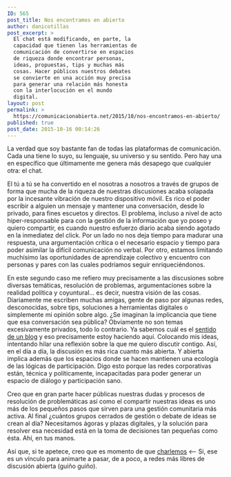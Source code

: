 ```yaml
---
ID: 565
post_title: Nos encontramos en abierto
author: danicotillas
post_excerpt: >
  El chat está modificando, en parte, la
  capacidad que tienen las herramientas de
  comunicación de convertirse en espacios
  de riqueza donde encontrar personas,
  ideas, propuestas, tips y muchas más
  cosas. Hacer públicos nuestros debates
  se convierte en una acción muy precisa
  para generar una relación más honesta
  con la interlocución en el mundo
  digital.
layout: post
permalink: >
  https://comunicacionabierta.net/2015/10/nos-encontramos-en-abierto/
published: true
post_date: 2015-10-16 00:14:26
---
```

La verdad que soy bastante fan de todas las plataformas de comunicación. Cada una tiene lo suyo, su lenguaje, su universo y su sentido. Pero hay una en específico que últimamente me genera más desapego que cualquier otra: el chat.

El tú a tú se ha convertido en el nosotras a nosotros a través de grupos de forma que mucha de la riqueza de nuestras discusiones acaba solapada por la incesante vibración de nuestro dispositivo móvil. Es rico el poder escribir a alguien un mensaje y mantener una conversación, desde lo privado, para fines escuetos y directos. El problema, incluso a nivel de acto hiper-responsable para con la gestión de la información que yo poseo y quiero compartir, es cuando nuestro esfuerzo diario acaba siendo agotado en la inmediatez del click. Por un lado no nos deja tiempo para madurar una respuesta, una argumentación crítica o el necesario espacio y tiempo para poder asimilar la difícil comunicación no verbal. Por otro, estamos limitando muchísimo las oportunidades de aprendizaje colectivo y encuentro con personas y pares con las cuales podríamos seguir enriqueciéndonos.

En este segundo caso me refiero muy precisamente a las discusiones sobre diversas temáticas, resolución de problemas, argumentaciones sobre la realidad política y coyuntural... es decir, nuestra visión de las cosas. Diariamente me escriben muchas amigas, gente de paso por algunas redes, desconocidas, sobre tips, soluciones a herramientas digitales o simplemente mi opinión sobre algo. ¿Se imaginan la implicancia que tiene que esa conversación sea pública? Obviamente no son temas excesivamente privados, todo lo contrario.
Ya sabemos cuál es el <a href="https://www.comunicacionabierta.net/blog/2015/04/el-sentido-de-un-blog-artica-centro-cultural-2-0/">sentido de un blog</a> y eso precisamente estoy haciendo aquí. Colocando mis ideas, intentando hilar una reflexión sobre la que me quiero discutir contigo. Así, en el día a día, la discusión es más rica cuanto más abierta. Y abierta implica además que los espacios donde se hacen mantienen una ecología de las lógicas de participación. Digo esto porque las redes corporativas están, técnica y políticamente, incapacitadas para poder generar un espacio de diálogo y participación sano.

Creo que en gran parte hacer públicas nuestras dudas y procesos de resolución de problemáticas así como el compartir nuestras ideas es uno más de los pequeños pasos que sirven para una gestión comunitaria más activa. Al final ¿cuántos grupos cerrados de gestión o debate de ideas se crean al día? Necesitamos ágoras y plazas digitales, y la solución para resolver esa necesidad está en la toma de decisiones tan pequeñas como ésta. Ahí, en tus manos.

Así que, si te apetece, creo que es momento de que <a href="https://charlemos.barriohacker.net/danicotillas">charlemos</a> &lt;-- Si, ese es un vínculo para animarte a pasar, de a poco, a redes más libres de discusión abierta (guiño guiño).